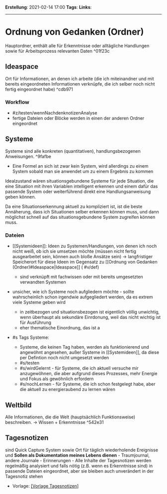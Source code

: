 **Erstellung**: 2021-02-14  17:00
**Tags**:
**Links**:

---
# Ordnung von Gedanken (Ordner)
 
 Hauptordner, enthält alle für Erkenntnisse oder alltägliche Handlungen sowie für Arbeitsprozess relevanten Daten ^01f23c
 
## Ideaspace
Ort für Informationen, an denen ich arbeite (die ich miteinandner und mit bereits eingeordneten Informationen verknüpfe, die ich selber noch nicht fertig eingeordnet habe) ^cdb971

### Workflow
- #z/testen/wennNachdenknotizenAnalyse
- fertige Dateien oder Blöcke werden in einen der anderen Ordner eingeordnet

## Systeme
 
 Systeme sind alle konkreten (quantitativen), handlungsbezogenen Anweisungen. ^9fafbe
 - Eine Formel an sich ist zwar kein System, wird allerdings zu einem System sobald man sie anwendet um zu einem Ergebnis zu kommen

 Idealzustand wären situationsgebundene Systeme für jede Situation, die eine Situation mit ihren Variablen intelligent erkennen und einem dafür das passende System oder weiterführend direkt eine Handlungsanweisung geben können.
 
 Da eine Situationserkennung aktuell zu kompliziert ist, ist die beste Annäherung, dass ich Situationen selber erkennen können muss, und dann möglichst schnell auf das situationsgebundene System zugreifen können muss.
 
 ### Dateien
 - [[Systemideen]]: Ideen zu Systemen/Handlungen, von denen ich noch nicht weiß, ob ich sie umsetzen möchte (müssen nicht fertig ausgearbeitet sein, können auch bloße Ansätze sein) -> langfristiger Speicherort für diese Ideen im Gegensatz zu [[Ordnung von Gedanken (Ordner)#Ideaspace|Ideaspace]] ( #v/def)
	 - sind verknüpft mit fachwissen oder mit bereits umgesetzten verwandten Systemen
 - unsicher, wie ich Systeme noch aufgliedern möchte - sollte wahrscheinlich schon irgendwie aufgegliedert werden, da es extrem viele Systeme geben wird
	 - in zeitbezogen und situationsbezogen ist eigentlich völlig unwichtig, wenn überhaupt als sekundäre Einrdonung, weil das nicht wichtig ist für Ausführung
	 - eher thematische Einordnung, das ist a

- \#s Tags Systeme:
	- Systeme, die keinen Tag haben, werden als funktionierend und angewöhnt angesehen, außer Systeme in [[Systemideen]], da diese per Defintion noch nicht umgesetzt werden
	-  \#s/testen
	- \#s/wirdGelernt - für Systeme, die ich aktuell versuche mir anzugewöhnen, die aber aufgrund dieses Prozesses, mehr Energie und Fokus als gewöhnlich erfordern
	- \#s/nochLernen - für Systeme, die ich schon festgelegt habe, aber die aktuell zu energieraubend zu lernen wären

## Weltbild
Alle Informationen, die die Welt (hauptsächlich Funktionsweise) beschreiben.
-> Wissen + Erkenntnisse ^542e31

## Tagesnotizen
sind Quick Capture System sowie Ort für täglich wiederholende Ereignisse und **Sollen als Dokumentation meines Lebens dienen**
		- Traumjournal, andere Journale
		- Erinnerungen
	- Alle Inhalte der Tagesnotizen werden regelmäßig analysiert und falls nötig (z.B. wenn es Erkenntnisse sind) in passende Dateien eingeordnet, aber sie bleiben auch unverändert in der Tagesnotiz stehen
- Vorlage: [[Vorlage Tagesnotizen]]( #v/zinf )